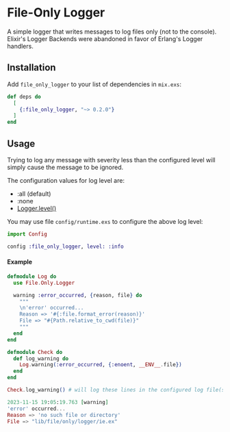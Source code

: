 # File-Only Logger

A simple logger that writes messages to log files only (not to the console).
Elixir's Logger Backends were abandoned in favor of Erlang's Logger handlers.

## Installation

Add `file_only_logger` to your list of dependencies in `mix.exs`:

```elixir
def deps do
  [
    {:file_only_logger, "~> 0.2.0"}
  ]
end
```

## Usage

Trying to log any message with severity less than the configured level will
simply cause the message to be ignored.

The configuration values for log level are:

- :all (default)
- :none
- [Logger.level()](https://hexdocs.pm/logger/Logger.html#t:level/0)

You may use file `config/runtime.exs` to configure the above log level:

```elixir
import Config

config :file_only_logger, level: :info
```

#### Example

```elixir
defmodule Log do
  use File.Only.Logger

  warning :error_occurred, {reason, file} do
    """
    \n'error' occurred...
    Reason => '#{:file.format_error(reason)}'
    File => "#{Path.relative_to_cwd(file)}"
    """
  end
end

defmodule Check do
  def log_warning do
    Log.warning(:error_occurred, {:enoent, __ENV__.file})
  end
end

Check.log_warning() # will log these lines in the configured log file(s):

2023-11-15 19:05:19.763 [warning]
'error' occurred...
Reason => 'no such file or directory'
File => "lib/file/only/logger/ie.ex"
```
